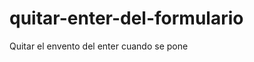 quitar-enter-del-formulario
===========================

Quitar el envento del enter cuando se pone 
